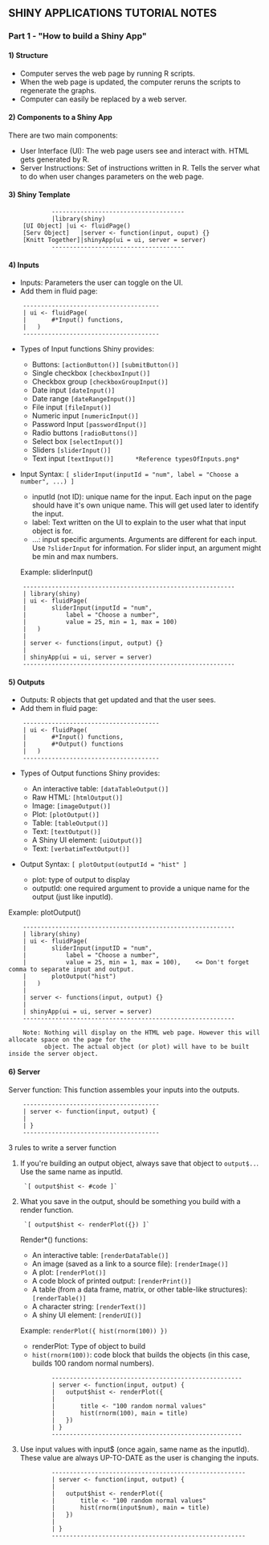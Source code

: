 ## SHINY APPLICATIONS TUTORIAL NOTES
### Part 1 - "How to build a Shiny App"

#### 1) Structure

* Computer serves the web page by running R scripts.
* When the web page is updated, the computer reruns the scripts to regenerate the graphs.
* Computer can easily be replaced by a web server.



#### 2) Components to a Shiny App

 There are two main components:
 
* User Interface (UI): The web page users see and interact with. HTML gets generated by R.
* Server Instructions: Set of instructions written in R. Tells the server what to do when user changes parameters
				on the web page.



#### 3) Shiny Template
```
			-------------------------------------
			|library(shiny)
	[UI Object]	|ui <- fluidPage()
	[Serv Object]	|server <- function(input, ouput) {}
	[Knitt Together]|shinyApp(ui = ui, server = server)
			-------------------------------------
```


#### 4) Inputs
- Inputs: Parameters the user can toggle on the UI.
- Add them in fluid page:
```
	--------------------------------------
	| ui <- fluidPage(
	|		#*Input() functions,
	|	)
	--------------------------------------
```

- Types of Input functions Shiny provides:
	- Buttons:
		`[actionButton()]`
		`[submitButton()]`
	- Single checkbox
		`[checkboxInput()]`
	- Checkbox group
		`[checkboxGroupInput()]`
	- Date input
		`[dateInput()]`
	- Date range
		`[dateRangeInput()]`
	- File input
		`[fileInput()]`
	- Numeric input
		`[numericInput()]`
	- Password Input
		`[passwordInput()]`
	- Radio buttons
		`[radioButtons()]`
	- Select box
		`[selectInput()]`
	- Sliders
		`[sliderInput()]`
	- Text input
		`[textInput()]		*Reference typesOfInputs.png*`

- Input Syntax:
	`[ sliderInput(inputId = "num", label = "Choose a number", ...) ]`
	
	- inputId (not ID): unique name for the input. Each input on the page should have it's own unique name.
			    This will get used later to identify the input.
	- label: Text written on the UI to explain to the user what that input object is for.
	- ...: input specific arguments. Arguments are different for each input. Use `?sliderInput` for information.
	       For slider input, an argument might be min and max numbers.

	Example: sliderInput()
```
	-----------------------------------------------------------	
	| library(shiny)
	| ui <- fluidPage(
	|		sliderInput(inputId = "num",
	|			label = "Choose a number",
	|			value = 25, min = 1, max = 100)
	|	)
	|
	| server <- functions(input, output) {}
	|
	| shinyApp(ui = ui, server = server)
	-----------------------------------------------------------
```


#### 5) Outputs
- Outputs: R objects that get updated and that the user sees.
- Add them in fluid page:
```
	--------------------------------------
	| ui <- fluidPage(
	|		#*Input() functions,
	|		#*Output() functions
	|	)
	--------------------------------------
```

- Types of Output functions Shiny provides:
	- An interactive table:
		`[dataTableOutput()]`
	- Raw HTML:
		`[htmlOutput()]`
	- Image:
		`[imageOutput()]`
	- Plot:
		`[plotOutput()]`
	- Table:
		`[tableOutput()]`
	- Text:
		`[textOutput()]`
	- A Shiny UI element:
		`[uiOutput()]`
	- Text:
		`[verbatimTextOutput()]`
	
- Output Syntax:
	`[ plotOutput(outputId = "hist" ]`
	- plot: type of output to display
	- outputId: one required argument to provide a unique name for the output (just like inputId).

Example: plotOutput()
```
	-----------------------------------------------------------	
	| library(shiny)
	| ui <- fluidPage(
	|		sliderInput(inputID = "num",
	|			label = "Choose a number",
	|			value = 25, min = 1, max = 100),	<= Don't forget comma to separate input and output.
	|		plotOutput("hist")
	|	)
	|
	| server <- functions(input, output) {}
	|
	| shinyApp(ui = ui, server = server)
	-----------------------------------------------------------

	Note: Nothing will display on the HTML web page. However this will allocate space on the page for the
	      object. The actual object (or plot) will have to be built inside the server object.
```

#### 6) Server
Server function: This function assembles your inputs into the outputs.
```
	--------------------------------------
	| server <- function(input, output) {
	|
	| }
	--------------------------------------
```
3 rules to write a server function

1) If you're building an output object, always save that object to `output$..`. Use the same name as inputId.

		`[ output$hist <- #code ]`
		
2) What you save in the output, should be something you build with a render function.

		`[ output$hist <- renderPlot({}) ]`
		
	Render*() functions:
	- An interactive table:
		`[renderDataTable()]`
	- An image (saved as a link to a source file):
		`[renderImage()]`
	- A plot:
		`[renderPlot()]`
	- A code block of printed output:
		`[renderPrint()]`
	- A table (from a data frame, matrix, or other table-like structures):
		`[renderTable()]`
	- A character string:
		`[renderText()]`
	- A shiny UI element:
		`[renderUI()]`
			
	Example: `renderPlot({ hist(rnorm(100)) })`
	
	- renderPlot: Type of object to build
	- `hist(rnorm(100))`: code block that builds the objects (in this case, builds 100 random normal numbers).
```
			-----------------------------------------------------
			| server <- function(input, output) {
			|	output$hist <- renderPlot({
			|		
			|		title <- "100 random normal values"
			|		hist(rnorm(100), main = title)
			|	})
			| }
			-----------------------------------------------------
```

3) Use input values with input$ (once again, same name as the inputId). These value are always UP-TO-DATE as the user is changing the inputs.
	
```
			------------------------------------------------------
			| server <- function(input, output) {
			|
			|	output$hist <- renderPlot({
			|		title <- "100 random normal values"
			|		hist(rnorm(input$num), main = title)
			|	})
			|
			| }
			------------------------------------------------------
```
